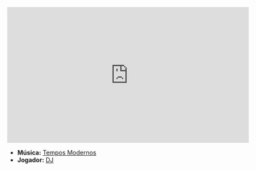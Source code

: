 <iframe width="560" height="315" src="https://www.youtube.com/embed/MVYZayhlLJ8?si=jLrkksMCaaneNQ1X" title="YouTube video player" frameborder="0" allow="accelerometer; autoplay; clipboard-write; encrypted-media; gyroscope; picture-in-picture; web-share" referrerpolicy="strict-origin-when-cross-origin" allowfullscreen></iframe>

- **Música:** [Tempos Modernos](../Músicas/Tempos%20Modernos.md)
- **Jogador:** [DJ](content/Jogadores/DJ.md)